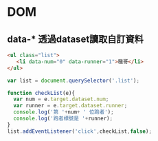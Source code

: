 # DOM
## data-* 透過dataset讀取自訂資料
```html
<ul class="list">
   <li data-num="0" data-runner="1">穩哥</li>
</ul>
```
```javascript
var list = document.querySelector('.list');

function checkList(e){
  var num = e.target.dataset.num;
  var runner = e.target.dataset.runner;
  console.log('第 '+num+ ' 位跑者');
  console.log('跑者標號是 '+runner);
}
list.addEventListener('click',checkList,false);
```